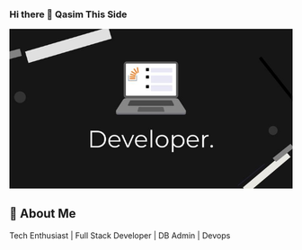 ### Hi there 👋 Qasim This Side


![App Screenshot](https://raw.githubusercontent.com/assembler123/assembler123/main/k.jpeg)


## 🚀 About Me
Tech Enthusiast | Full Stack Developer | DB Admin | Devops


<!--
**assembler123/assembler123** is a ✨ _special_ ✨ repository because its `README.md` (this file) appears on your GitHub profile.

Here are some ideas to get you started:

- 🔭 I’m currently working on ...
- 🌱 I’m currently learning ...
- 👯 I’m looking to collaborate on ...
- 🤔 I’m looking for help with ...
- 💬 Ask me about ...
- 📫 How to reach me: ...
- 😄 Pronouns: ...
- ⚡ Fun fact: ...
-->
